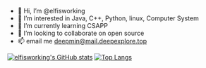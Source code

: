 - 👋 Hi, I’m @elfisworking
- 👀 I’m interested in Java, C++, Python, linux, Computer System 
- 🌱 I’m currently learning CSAPP
- 💞️ I’m looking to collaborate on open source
- 📫 email me deepmin@mail.deepexplore.top

<!---
elfisworking/elfisworking is a ✨ special ✨ repository because its `README.md` (this file) appears on your GitHub profile.
You can click the Preview link to take a look at your changes.
--->
[![elfisworking's GitHub stats](https://github-readme-stats.vercel.app/api?username=elfisworking&show_icons=true&theme=dark)](https://github.com/elfisworking)
[![Top Langs](https://github-readme-stats.vercel.app/api/top-langs/?username=elfisworking&layout=compact&theme=dark)](https://github.com/elfisworking)

